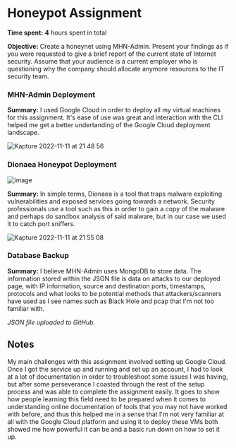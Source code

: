 # Honeypot Assignment

**Time spent:** **4** hours spent in total

**Objective:** Create a honeynet using MHN-Admin. Present your findings as if you were requested to give a brief report of the current state of Internet security. Assume that your audience is a current employer who is questioning why the company should allocate anymore resources to the IT security team.

### MHN-Admin Deployment

**Summary:** I used Google Cloud in order to deploy all my virtual machines for this assignment. It's ease of use was great and interaction with the CLI helped me get a better undertanding of the Google Cloud deployment landscape.

![Kapture 2022-11-11 at 21 48 56](https://user-images.githubusercontent.com/70921921/201453193-53d0eff3-3075-4d5f-880d-14158a8dace5.gif)

### Dionaea Honeypot Deployment

![image](https://user-images.githubusercontent.com/70921921/201459714-868cf69b-e309-41da-abb6-2ea519e8b14b.png)

**Summary:** In simple terms, Dionaea is a tool that traps malware exploiting vulnerabilities and exposed services going towards a network. Security professionals use a tool such as this in order to gain a copy of the malware and perhaps do sandbox analysis of said malware, but in our case we used it to catch port sniffers.

![Kapture 2022-11-11 at 21 55 08](https://user-images.githubusercontent.com/70921921/201453331-939c5285-5936-42f3-9ae9-20b76a4d7425.gif)

### Database Backup

**Summary:** I believe MHN-Admin uses MongoDB to store data. The information stored within the JSON file is data on attacks to our deployed page, with IP information, source and destination ports, timestamps, protocols and what looks to be potential methods that attackers/scanners have used as I see names such as Black Hole and pcap that I'm not too familiar with.

*JSON file uploaded to GitHub.*

## Notes

My main challenges with this assignment involved setting up Google Cloud. Once I got the service up and running and set up an account, I had to look at a lot of documentation in order to troubleshoot some issues I was having, but after some perseverance I coasted through the rest of the setup process and was able to complete the assignment easily. It goes to show how people learning this field need to be prepared when it comes to understanding online documentation of tools that you may not have worked with before, and thus this helped me in a sense that I'm not very familiar at all with the Google Cloud platform and using it to deploy these VMs both showed me how powerful it can be and  a basic run down on how to set it up.
